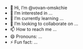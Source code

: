 - 👋 Hi, I’m @vovan-omskchie
- 👀 I’m interested in ...
- 🌱 I’m currently learning ...
- 💞️ I’m looking to collaborate on ...
- 📫 How to reach me ...
- 😄 Pronouns: ...
- ⚡ Fun fact: ...

<!---
vovan-omskchie/vovan-omskchie is a ✨ special ✨ repository because its `README.md` (this file) appears on your GitHub profile.
You can click the Preview link to take a look at your changes.
--->
